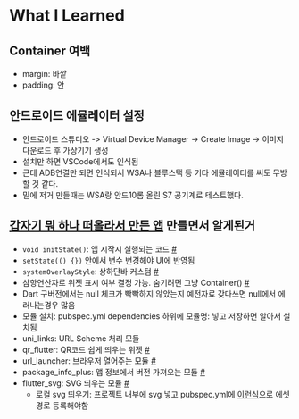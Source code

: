 # What I Learned

## Container 여백
* margin: 바깥
* padding: 안

## 안드로이드 에뮬레이터 설정
* 안드로이드 스튜디오 -> Virtual Device Manager -> Create Image -> 이미지 다운로드 후 가상기기 생성
* 설치만 하면 VSCode에서도 인식됨
* 근데 ADB연결만 되면 인식되서 WSA나 블루스택 등 기타 에뮬레이터를 써도 무방할 것 같다.
* 밑에 저거 만들때는 WSA랑 안드10롬 올린 S7 공기계로 테스트했다.

## [갑자기 뭐 하나 떠올라서 만든 앱](https://github.com/Ingan121/PaymentRedirector) 만들면서 알게된거
* ```void initState()```: 앱 시작시 실행되는 코드 [#](https://github.com/Ingan121/PaymentRedirector/blob/934ea1f4a9a7758b84472dd2d523d870cf121971/lib/main.dart#L128)
* ```setState(() {})``` 안에서 변수 변경해야 UI에 반영됨
* ```systemOverlayStyle```: 상하단바 커스텀 [#](https://github.com/Ingan121/PaymentRedirector/blob/934ea1f4a9a7758b84472dd2d523d870cf121971/lib/main.dart#L87)
* 삼항연산자로 위젯 표시 여부 결정 가능. 숨기려면 그냥 Container() [#](https://github.com/Ingan121/PaymentRedirector/blob/934ea1f4a9a7758b84472dd2d523d870cf121971/lib/main.dart#L115)
* Dart 구버전에서는 null 체크가 빡빡하지 않았는지 예전자료 갖다쓰면 null에서 에러나는경우 많음
* 모듈 설치: pubspec.yml dependencies 하위에 모듈명: 넣고 저장하면 알아서 설치됨
* uni_links: URL Scheme 처리 모듈
* qr_flutter: QR코드 쉽게 띄우는 위젯 [#](https://github.com/Ingan121/PaymentRedirector/blob/934ea1f4a9a7758b84472dd2d523d870cf121971/lib/main.dart#L115)
* url_launcher: 브라우저 열어주는 모듈 [#](https://github.com/Ingan121/PaymentRedirector/blob/934ea1f4a9a7758b84472dd2d523d870cf121971/lib/main.dart#L80)
* package_info_plus: 앱 정보에서 버전 가져오는 모듈 [#](https://github.com/Ingan121/PaymentRedirector/blob/934ea1f4a9a7758b84472dd2d523d870cf121971/lib/main.dart#L130)
* flutter_svg: SVG 띄우는 모듈 [#](https://github.com/Ingan121/PaymentRedirector/blob/934ea1f4a9a7758b84472dd2d523d870cf121971/lib/main.dart#L77)
  * 로컬 svg 띄우기: 프로젝트 내부에 svg 넣고 pubspec.yml에 [이런식](https://github.com/Ingan121/PaymentRedirector/blob/934ea1f4a9a7758b84472dd2d523d870cf121971/pubspec.yaml#L66)으로 에셋 경로 등록해야함
